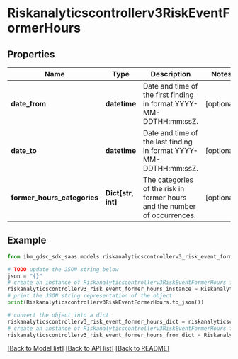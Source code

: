 # Riskanalyticscontrollerv3RiskEventFormerHours


## Properties

Name | Type | Description | Notes
------------ | ------------- | ------------- | -------------
**date_from** | **datetime** | Date and time of the first finding in format YYYY-MM-DDTHH:mm:ssZ. | [optional] 
**date_to** | **datetime** | Date and time of the last finding in format YYYY-MM-DDTHH:mm:ssZ. | [optional] 
**former_hours_categories** | **Dict[str, int]** | The categories of the risk in former hours and the number of occurrences. | [optional] 

## Example

```python
from ibm_gdsc_sdk_saas.models.riskanalyticscontrollerv3_risk_event_former_hours import Riskanalyticscontrollerv3RiskEventFormerHours

# TODO update the JSON string below
json = "{}"
# create an instance of Riskanalyticscontrollerv3RiskEventFormerHours from a JSON string
riskanalyticscontrollerv3_risk_event_former_hours_instance = Riskanalyticscontrollerv3RiskEventFormerHours.from_json(json)
# print the JSON string representation of the object
print(Riskanalyticscontrollerv3RiskEventFormerHours.to_json())

# convert the object into a dict
riskanalyticscontrollerv3_risk_event_former_hours_dict = riskanalyticscontrollerv3_risk_event_former_hours_instance.to_dict()
# create an instance of Riskanalyticscontrollerv3RiskEventFormerHours from a dict
riskanalyticscontrollerv3_risk_event_former_hours_from_dict = Riskanalyticscontrollerv3RiskEventFormerHours.from_dict(riskanalyticscontrollerv3_risk_event_former_hours_dict)
```
[[Back to Model list]](../README.md#documentation-for-models) [[Back to API list]](../README.md#documentation-for-api-endpoints) [[Back to README]](../README.md)


